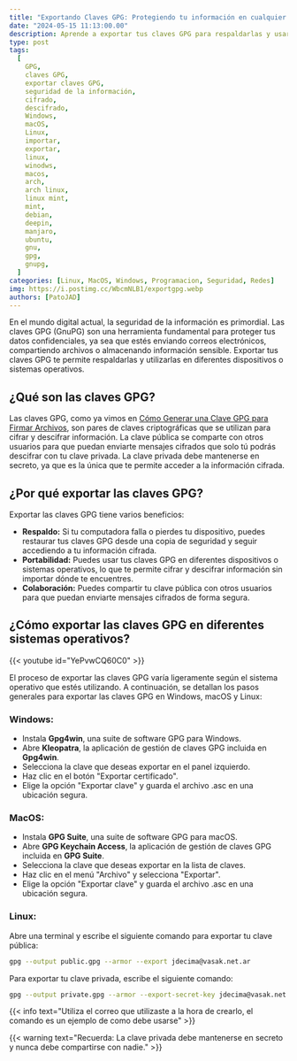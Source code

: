 ```yaml
---
title: "Exportando Claves GPG: Protegiendo tu información en cualquier sistema operativo"
date: "2024-05-15 11:13:00.00"
description: Aprende a exportar tus claves GPG para respaldarlas y usarlas en diferentes dispositivos o sistemas operativos.
type: post
tags:
  [
    GPG,
    claves GPG,
    exportar claves GPG,
    seguridad de la información,
    cifrado,
    descifrado,
    Windows,
    macOS,
    Linux,
    importar,
    exportar,
    linux,
    winodws,
    macos,
    arch,
    arch linux,
    linux mint,
    mint,
    debian,
    deepin,
    manjaro,
    ubuntu,
    gnu,
    gpg,
    gnupg,
  ]
categories: [Linux, MacOS, Windows, Programacion, Seguridad, Redes]
img: https://i.postimg.cc/WbcmNLB1/exportgpg.webp
authors: [PatoJAD]
---
```


En el mundo digital actual, la seguridad de la información es primordial. Las claves GPG (GnuPG) son una herramienta fundamental para proteger tus datos confidenciales, ya sea que estés enviando correos electrónicos, compartiendo archivos o almacenando información sensible. Exportar tus claves GPG te permite respaldarlas y utilizarlas en diferentes dispositivos o sistemas operativos.

## ¿Qué son las claves GPG?

Las claves GPG, como ya vimos en [Cómo Generar una Clave GPG para Firmar Archivos](/post/2024/05/exportando-claves-gpg-protegiendo-tu-información-en-cualquier-sistema-operativo/), son pares de claves criptográficas que se utilizan para cifrar y descifrar información. La clave pública se comparte con otros usuarios para que puedan enviarte mensajes cifrados que solo tú podrás descifrar con tu clave privada. La clave privada debe mantenerse en secreto, ya que es la única que te permite acceder a la información cifrada.

## ¿Por qué exportar las claves GPG?

Exportar las claves GPG tiene varios beneficios:

- **Respaldo:** Si tu computadora falla o pierdes tu dispositivo, puedes restaurar tus claves GPG desde una copia de seguridad y seguir accediendo a tu información cifrada.
- **Portabilidad:** Puedes usar tus claves GPG en diferentes dispositivos o sistemas operativos, lo que te permite cifrar y descifrar información sin importar dónde te encuentres.
- **Colaboración:** Puedes compartir tu clave pública con otros usuarios para que puedan enviarte mensajes cifrados de forma segura.

## ¿Cómo exportar las claves GPG en diferentes sistemas operativos?

{{< youtube id="YePvwCQ60C0" >}}

El proceso de exportar las claves GPG varía ligeramente según el sistema operativo que estés utilizando. A continuación, se detallan los pasos generales para exportar las claves GPG en Windows, macOS y Linux:

### Windows:

- Instala **Gpg4win**, una suite de software GPG para Windows.
- Abre **Kleopatra**, la aplicación de gestión de claves GPG incluida en **Gpg4win**.
- Selecciona la clave que deseas exportar en el panel izquierdo.
- Haz clic en el botón "Exportar certificado".
- Elige la opción "Exportar clave" y guarda el archivo .asc en una ubicación segura.

### MacOS:

- Instala **GPG Suite**, una suite de software GPG para macOS.
- Abre **GPG Keychain Access**, la aplicación de gestión de claves GPG incluida en **GPG Suite**.
- Selecciona la clave que deseas exportar en la lista de claves.
- Haz clic en el menú "Archivo" y selecciona "Exportar".
- Elige la opción "Exportar clave" y guarda el archivo .asc en una ubicación segura.

### Linux:

Abre una terminal y escribe el siguiente comando para exportar tu clave pública:

```zsh
gpg --output public.gpg --armor --export jdecima@vasak.net.ar
```

Para exportar tu clave privada, escribe el siguiente comando:

```zsh
gpg --output private.gpg --armor --export-secret-key jdecima@vasak.net.ar
```

{{< info text="Utiliza el correo que utilizaste a la hora de crearlo, el comando es un ejemplo de como debe usarse" >}}

{{< warning text="Recuerda: La clave privada debe mantenerse en secreto y nunca debe compartirse con nadie." >}}
